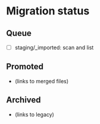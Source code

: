 <!-- status: stub; target: 150+ words -->
<!-- status: stub; target: 150+ words -->
<!-- status: stub; target: 150+ words -->
<!-- status: stub; target: 150+ words -->
# Migration status

## Queue
- [ ] staging/_imported: scan and list

## Promoted
- (links to merged files)

## Archived
- (links to legacy)





